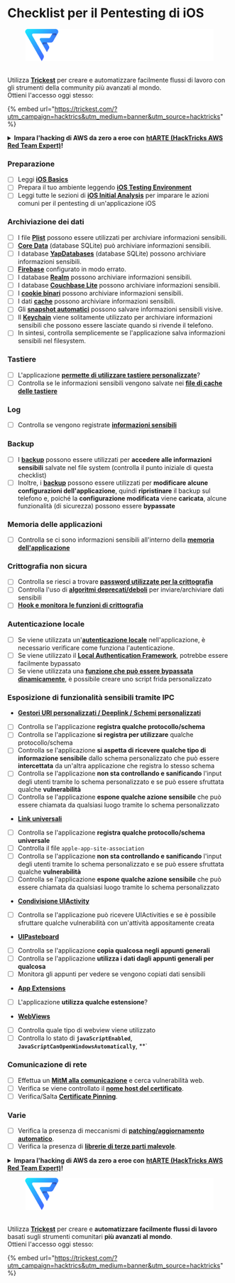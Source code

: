# Checklist per il Pentesting di iOS

<figure><img src="../.gitbook/assets/image (3) (1) (1) (1) (1).png" alt=""><figcaption></figcaption></figure>

\
Utilizza [**Trickest**](https://trickest.com/?utm\_campaign=hacktrics\&utm\_medium=banner\&utm\_source=hacktricks) per creare e automatizzare facilmente flussi di lavoro con gli strumenti della community più avanzati al mondo.\
Ottieni l'accesso oggi stesso:

{% embed url="https://trickest.com/?utm_campaign=hacktrics&utm_medium=banner&utm_source=hacktricks" %}

<details>

<summary><strong>Impara l'hacking di AWS da zero a eroe con</strong> <a href="https://training.hacktricks.xyz/courses/arte"><strong>htARTE (HackTricks AWS Red Team Expert)</strong></a><strong>!</strong></summary>

Altri modi per supportare HackTricks:

* Se vuoi vedere la tua **azienda pubblicizzata in HackTricks** o **scaricare HackTricks in PDF**, controlla i [**PACCHETTI DI ABBONAMENTO**](https://github.com/sponsors/carlospolop)!
* Ottieni il [**merchandising ufficiale di PEASS & HackTricks**](https://peass.creator-spring.com)
* Scopri [**The PEASS Family**](https://opensea.io/collection/the-peass-family), la nostra collezione di esclusive [**NFT**](https://opensea.io/collection/the-peass-family)
* **Unisciti al** 💬 [**gruppo Discord**](https://discord.gg/hRep4RUj7f) o al [**gruppo Telegram**](https://t.me/peass) o **seguici** su **Twitter** 🐦 [**@carlospolopm**](https://twitter.com/hacktricks_live)**.**
* **Condividi i tuoi trucchi di hacking inviando PR ai** [**repository GitHub di HackTricks**](https://github.com/carlospolop/hacktricks) e [**HackTricks Cloud**](https://github.com/carlospolop/hacktricks-cloud).

</details>

### Preparazione

* [ ] Leggi [**iOS Basics**](ios-pentesting/ios-basics.md)
* [ ] Prepara il tuo ambiente leggendo [**iOS Testing Environment**](ios-pentesting/ios-testing-environment.md)
* [ ] Leggi tutte le sezioni di [**iOS Initial Analysis**](ios-pentesting/#initial-analysis) per imparare le azioni comuni per il pentesting di un'applicazione iOS

### Archiviazione dei dati

* [ ] I file [**Plist**](ios-pentesting/#plist) possono essere utilizzati per archiviare informazioni sensibili.
* [ ] [**Core Data**](ios-pentesting/#core-data) (database SQLite) può archiviare informazioni sensibili.
* [ ] I database [**YapDatabases**](ios-pentesting/#yapdatabase) (database SQLite) possono archiviare informazioni sensibili.
* [ ] [**Firebase**](ios-pentesting/#firebase-real-time-databases) configurato in modo errato.
* [ ] I database [**Realm**](ios-pentesting/#realm-databases) possono archiviare informazioni sensibili.
* [ ] I database [**Couchbase Lite**](ios-pentesting/#couchbase-lite-databases) possono archiviare informazioni sensibili.
* [ ] I [**cookie binari**](ios-pentesting/#cookies) possono archiviare informazioni sensibili.
* [ ] I dati [**cache**](ios-pentesting/#cache) possono archiviare informazioni sensibili.
* [ ] Gli [**snapshot automatici**](ios-pentesting/#snapshots) possono salvare informazioni sensibili visive.
* [ ] Il [**Keychain**](ios-pentesting/#keychain) viene solitamente utilizzato per archiviare informazioni sensibili che possono essere lasciate quando si rivende il telefono.
* [ ] In sintesi, controlla semplicemente se l'applicazione salva informazioni sensibili nel filesystem.

### Tastiere

* [ ] L'applicazione [**permette di utilizzare tastiere personalizzate**](ios-pentesting/#custom-keyboards-keyboard-cache)?
* [ ] Controlla se le informazioni sensibili vengono salvate nei [**file di cache delle tastiere**](ios-pentesting/#custom-keyboards-keyboard-cache)

### **Log**

* [ ] Controlla se vengono registrate [**informazioni sensibili**](ios-pentesting/#logs)

### Backup

* [ ] I [**backup**](ios-pentesting/#backups) possono essere utilizzati per **accedere alle informazioni sensibili** salvate nel file system (controlla il punto iniziale di questa checklist)
* [ ] Inoltre, i [**backup**](ios-pentesting/#backups) possono essere utilizzati per **modificare alcune configurazioni dell'applicazione**, quindi **ripristinare** il backup sul telefono e, poiché la **configurazione modificata** viene **caricata**, alcune funzionalità (di sicurezza) possono essere **bypassate**

### **Memoria delle applicazioni**

* [ ] Controlla se ci sono informazioni sensibili all'interno della [**memoria dell'applicazione**](ios-pentesting/#testing-memory-for-sensitive-data)

### **Crittografia non sicura**

* [ ] Controlla se riesci a trovare [**password utilizzate per la crittografia**](ios-pentesting/#broken-cryptography)
* [ ] Controlla l'uso di [**algoritmi deprecati/deboli**](ios-pentesting/#broken-cryptography) per inviare/archiviare dati sensibili
* [ ] [**Hook e monitora le funzioni di crittografia**](ios-pentesting/#broken-cryptography)

### **Autenticazione locale**

* [ ] Se viene utilizzata un'[**autenticazione locale**](ios-pentesting/#local-authentication) nell'applicazione, è necessario verificare come funziona l'autenticazione.
* [ ] Se viene utilizzato il [**Local Authentication Framework**](ios-pentesting/#local-authentication-framework), potrebbe essere facilmente bypassato
* [ ] Se viene utilizzata una [**funzione che può essere bypassata dinamicamente**](ios-pentesting/#local-authentication-using-keychain), è possibile creare uno script frida personalizzato

### Esposizione di funzionalità sensibili tramite IPC

* [**Gestori URI personalizzati / Deeplink / Schemi personalizzati**](ios-pentesting/#custom-uri-handlers-deeplinks-custom-schemes)
* [ ] Controlla se l'applicazione **registra qualche protocollo/schema**
* [ ] Controlla se l'applicazione **si registra per utilizzare** qualche protocollo/schema
* [ ] Controlla se l'applicazione **si aspetta di ricevere qualche tipo di informazione sensibile** dallo schema personalizzato che può essere **intercettata** da un'altra applicazione che registra lo stesso schema
* [ ] Controlla se l'applicazione **non sta controllando e sanificando** l'input degli utenti tramite lo schema personalizzato e se può essere sfruttata qualche **vulnerabilità**
* [ ] Controlla se l'applicazione **espone qualche azione sensibile** che può essere chiamata da qualsiasi luogo tramite lo schema personalizzato
* [**Link universali**](ios-pentesting/#universal-links)
* [ ] Controlla se l'applicazione **registra qualche protocollo/schema universale**
* [ ] Controlla il file `apple-app-site-association`
* [ ] Controlla se l'applicazione **non sta controllando e sanificando** l'input degli utenti tramite lo schema personalizzato e se può essere sfruttata qualche **vulnerabilità**
* [ ] Controlla se l'applicazione **espone qualche azione sensibile** che può essere chiamata da qualsiasi luogo tramite lo schema personalizzato
* [**Condivisione UIActivity**](ios-pentesting/ios-uiactivity-sharing.md)
* [ ] Controlla se l'applicazione può ricevere UIActivities e se è possibile sfruttare qualche vulnerabilità con un'attività appositamente creata
* [**UIPasteboard**](ios-pentesting/ios-uipasteboard.md)
* [ ] Controlla se l'applicazione **copia qualcosa negli appunti generali**
* [ ] Controlla se l'applicazione **utilizza i dati dagli appunti generali per qualcosa**
* [ ] Monitora gli appunti per vedere se vengono copiati dati sensibili
* [**App Extensions**](ios-pentesting/ios-app-extensions.md)
* [ ] L'applicazione **utilizza qualche estensione**?
* [**WebViews**](ios-pentesting/ios-webviews.md)
* [ ] Controlla quale tipo di webview viene utilizzato
* [ ] Controlla lo stato di **`javaScriptEnabled`**, **`JavaScriptCanOpenWindowsAutomatically`**, **`
### Comunicazione di rete

* [ ] Effettua un [**MitM alla comunicazione**](ios-pentesting/#network-communication) e cerca vulnerabilità web.
* [ ] Verifica se viene controllato il [**nome host del certificato**](ios-pentesting/#hostname-check).
* [ ] Verifica/Salta [**Certificate Pinning**](ios-pentesting/#certificate-pinning).

### **Varie**

* [ ] Verifica la presenza di meccanismi di [**patching/aggiornamento automatico**](ios-pentesting/#hot-patching-enforced-updateing).
* [ ] Verifica la presenza di [**librerie di terze parti malevole**](ios-pentesting/#third-parties).

<details>

<summary><strong>Impara l'hacking di AWS da zero a eroe con</strong> <a href="https://training.hacktricks.xyz/courses/arte"><strong>htARTE (HackTricks AWS Red Team Expert)</strong></a><strong>!</strong></summary>

Altri modi per supportare HackTricks:

* Se vuoi vedere la tua **azienda pubblicizzata in HackTricks** o **scaricare HackTricks in PDF**, controlla i [**PACCHETTI DI ABBONAMENTO**](https://github.com/sponsors/carlospolop)!
* Ottieni il [**merchandising ufficiale di PEASS & HackTricks**](https://peass.creator-spring.com)
* Scopri [**The PEASS Family**](https://opensea.io/collection/the-peass-family), la nostra collezione di [**NFT esclusivi**](https://opensea.io/collection/the-peass-family)
* **Unisciti al** 💬 [**gruppo Discord**](https://discord.gg/hRep4RUj7f) o al [**gruppo Telegram**](https://t.me/peass) o **seguici** su **Twitter** 🐦 [**@carlospolopm**](https://twitter.com/hacktricks_live)**.**
* **Condividi i tuoi trucchi di hacking inviando PR ai repository di** [**HackTricks**](https://github.com/carlospolop/hacktricks) e [**HackTricks Cloud**](https://github.com/carlospolop/hacktricks-cloud) github.

</details>

<figure><img src="../.gitbook/assets/image (3) (1) (1) (1) (1).png" alt=""><figcaption></figcaption></figure>

\
Utilizza [**Trickest**](https://trickest.com/?utm\_campaign=hacktrics\&utm\_medium=banner\&utm\_source=hacktricks) per creare e **automatizzare facilmente flussi di lavoro** basati sugli strumenti comunitari **più avanzati al mondo**.\
Ottieni l'accesso oggi stesso:

{% embed url="https://trickest.com/?utm_campaign=hacktrics&utm_medium=banner&utm_source=hacktricks" %}
